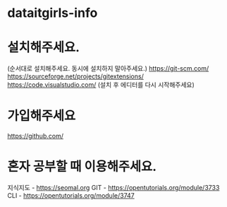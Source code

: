 # dataitgirls-info

# 설치해주세요.
(순서대로 설치해주세요. 동시에 설치하지 말아주세요.)
https://git-scm.com/
https://sourceforge.net/projects/gitextensions/
https://code.visualstudio.com/ (설치 후 에디터를 다시 시작해주세요)

# 가입해주세요
https://github.com/

# 혼자 공부할 때 이용해주세요. 
지식지도 - https://seomal.org
GIT - https://opentutorials.org/module/3733
CLI - https://opentutorials.org/module/3747

